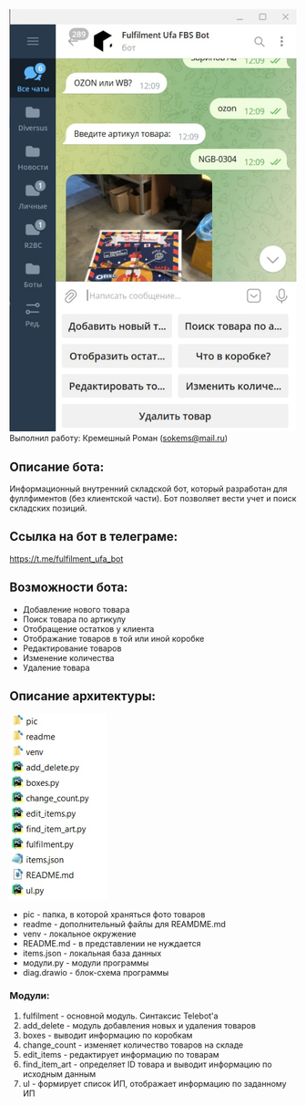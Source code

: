 ![Бот](readme/pic0.jpg)<br>
Выполнил работу: Кремешный Роман (sokems@mail.ru)

## Описание бота: 
Информационный внутренний складской бот, который разработан для фуллфиментов (без клиентской части). Бот позволяет вести учет и поиск складских позиций.


## Ссылка на бот в телеграме:
https://t.me/fulfilment_ufa_bot

## Возможности бота: 
+ Добавление нового товара
+ Поиск товара по артикулу
+ Отобращение остатков у клиента
+ Отображание товаров в той или иной коробке
+ Редактирование товаров
+ Изменение количества
+ Удаление товара

## Описание архитектуры:
![Архитектура](readme/pic1.jpg)
- pic - папка, в которой храняться фото товаров<br>
- readme - дополнительный файлы для REAMDME.md<br>
- venv - локальное окружение<br>
- README.md - в представлении не нуждается<br>
- items.json - локальная база данных<br>
- модули.py - модули программы
- diag.drawio - блок-схема программы

### Модули:
1. fulfilment - основной модуль. Синтаксис Telebot'а
2. add_delete - модуль добавления новых и удаления товаров
3. boxes - выводит информацию по коробкам
4. change_count - изменяет количество товаров на складе
5. edit_items - редактирует информацию по товарам
6. find_item_art - определяет ID товара и выводит информацию по исходным данным
7. ul - формирует список ИП, отображает информацию по заданному ИП


